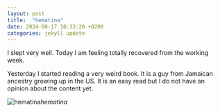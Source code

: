 ```yaml
---
layout: post
title:  "hematina"
date: 2024-08-17 10:33:20 +0200
categories: jekyll update
---
```


I slept very well. Today I am feeling totally recovered from the working week.   

Yesterday I started reading a very weird book. It is a guy from Jamaican ancestry growing up in the US. It is an easy read but I do not have an opinion about the content yet.   




![hematina]()*hematina*&nbsp;



[jekyll-docs]: https://jekyllrb.com/docs/home
[jekyll-gh]:   https://github.com/jekyll/jekyll
[jekyll-talk]: https://talk.jekyllrb.com/
